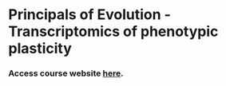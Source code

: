 # Principals of Evolution - Transcriptomics of phenotypic plasticity

### Access course website [here](https://hcliedtke.github.io/PoE/).
